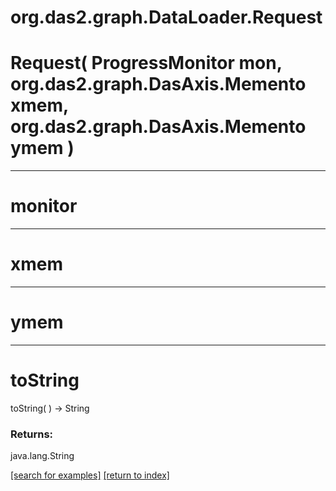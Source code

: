 # org.das2.graph.DataLoader.Request



# Request( ProgressMonitor mon, org.das2.graph.DasAxis.Memento xmem, org.das2.graph.DasAxis.Memento ymem )


***
<a name="monitor"></a>
# monitor



***
<a name="xmem"></a>
# xmem



***
<a name="ymem"></a>
# ymem



***
<a name="toString"></a>
# toString
toString(  ) &rarr; String



### Returns:
java.lang.String


<a href="https://github.com/autoplot/dev/search?q=toString&unscoped_q=toString">[search for examples]</a>
<a href="https://github.com/autoplot/documentation/blob/master/javadoc/index-all.md">[return to index]</a>

